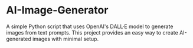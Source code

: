 # AI-Image-Generator
A simple Python script that uses OpenAI's DALL·E model to generate images from text prompts. This project provides an easy way to create AI-generated images with minimal setup.
